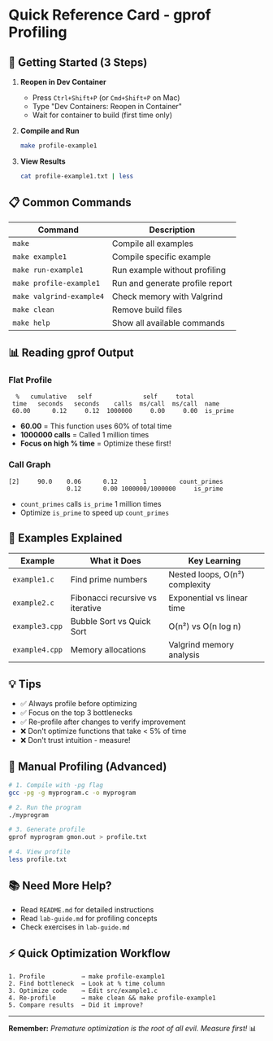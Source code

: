 # Quick Reference Card - gprof Profiling

## 🚀 Getting Started (3 Steps)

1. **Reopen in Dev Container**
   - Press `Ctrl+Shift+P` (or `Cmd+Shift+P` on Mac)
   - Type "Dev Containers: Reopen in Container"
   - Wait for container to build (first time only)

2. **Compile and Run**
   ```bash
   make profile-example1
   ```

3. **View Results**
   ```bash
   cat profile-example1.txt | less
   ```

## 📋 Common Commands

| Command | Description |
|---------|-------------|
| `make` | Compile all examples |
| `make example1` | Compile specific example |
| `make run-example1` | Run example without profiling |
| `make profile-example1` | Run and generate profile report |
| `make valgrind-example4` | Check memory with Valgrind |
| `make clean` | Remove build files |
| `make help` | Show all available commands |

## 📊 Reading gprof Output

### Flat Profile
```
  %   cumulative   self              self     total           
 time   seconds   seconds    calls  ms/call  ms/call  name    
 60.00      0.12     0.12  1000000     0.00     0.00  is_prime
```
- **60.00** = This function uses 60% of total time
- **1000000 calls** = Called 1 million times
- **Focus on high % time** = Optimize these first!

### Call Graph
```
[2]     90.0    0.06      0.12       1         count_primes
                0.12      0.00 1000000/1000000     is_prime
```
- `count_primes` calls `is_prime` 1 million times
- Optimize `is_prime` to speed up `count_primes`

## 🎯 Examples Explained

| Example | What it Does | Key Learning |
|---------|--------------|--------------|
| `example1.c` | Find prime numbers | Nested loops, O(n²) complexity |
| `example2.c` | Fibonacci recursive vs iterative | Exponential vs linear time |
| `example3.cpp` | Bubble Sort vs Quick Sort | O(n²) vs O(n log n) |
| `example4.cpp` | Memory allocations | Valgrind memory analysis |

## 💡 Tips

- ✅ Always profile before optimizing
- ✅ Focus on the top 3 bottlenecks
- ✅ Re-profile after changes to verify improvement
- ❌ Don't optimize functions that take < 5% of time
- ❌ Don't trust intuition - measure!

## 🔧 Manual Profiling (Advanced)

```bash
# 1. Compile with -pg flag
gcc -pg -g myprogram.c -o myprogram

# 2. Run the program
./myprogram

# 3. Generate profile
gprof myprogram gmon.out > profile.txt

# 4. View profile
less profile.txt
```

## 📚 Need More Help?

- Read `README.md` for detailed instructions
- Read `lab-guide.md` for profiling concepts
- Check exercises in `lab-guide.md`

## ⚡ Quick Optimization Workflow

```
1. Profile          → make profile-example1
2. Find bottleneck  → Look at % time column
3. Optimize code    → Edit src/example1.c
4. Re-profile       → make clean && make profile-example1
5. Compare results  → Did it improve?
```

---

**Remember:** *Premature optimization is the root of all evil. Measure first!* 📊
